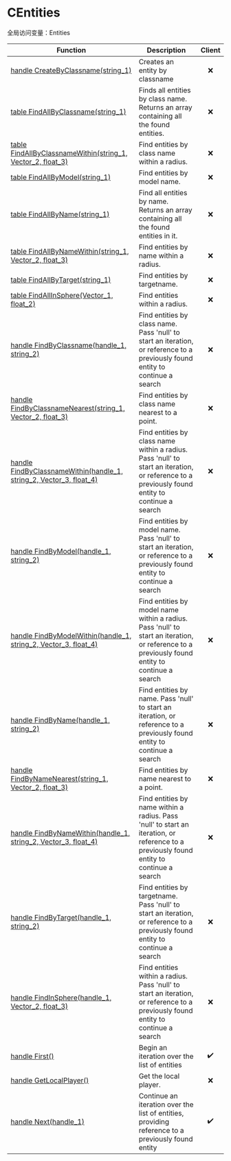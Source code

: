 # CEntities
全局访问变量：Entities

Function|Description|Client
--|--|:--:
[handle CreateByClassname(string_1)](CreateByClassname)|Creates an entity by classname|❌
[table FindAllByClassname(string_1)](FindAllByClassname)|Finds all entities by class name. Returns an array containing all the found entities.|❌
[table FindAllByClassnameWithin(string_1, Vector_2, float_3)](FindAllByClassnameWithin)|Find entities by class name within a radius.|❌
[table FindAllByModel(string_1)](FindAllByModel)|Find entities by model name.|❌
[table FindAllByName(string_1)](FindAllByName)|Find all entities by name. Returns an array containing all the found entities in it.|❌
[table FindAllByNameWithin(string_1, Vector_2, float_3)](FindAllByNameWithin)|Find entities by name within a radius.|❌
[table FindAllByTarget(string_1)](FindAllByTarget)|Find entities by targetname.|❌
[table FindAllInSphere(Vector_1, float_2)](FindAllInSphere)|Find entities within a radius.|❌
[handle FindByClassname(handle_1, string_2)](FindByClassname)|Find entities by class name. Pass 'null' to start an iteration, or reference to a previously found entity to continue a search|❌
[handle FindByClassnameNearest(string_1, Vector_2, float_3)](FindByClassnameNearest)|Find entities by class name nearest to a point.|❌
[handle FindByClassnameWithin(handle_1, string_2, Vector_3, float_4)](FindByClassnameWithin)|Find entities by class name within a radius. Pass 'null' to start an iteration, or reference to a previously found entity to continue a search|❌
[handle FindByModel(handle_1, string_2)](FindByModel)|Find entities by model name. Pass 'null' to start an iteration, or reference to a previously found entity to continue a search|❌
[handle FindByModelWithin(handle_1, string_2, Vector_3, float_4)](FindByModelWithin)|Find entities by model name within a radius. Pass 'null' to start an iteration, or reference to a previously found entity to continue a search|❌
[handle FindByName(handle_1, string_2)](FindByName)|Find entities by name. Pass 'null' to start an iteration, or reference to a previously found entity to continue a search|❌
[handle FindByNameNearest(string_1, Vector_2, float_3)](FindByNameNearest)|Find entities by name nearest to a point.|❌
[handle FindByNameWithin(handle_1, string_2, Vector_3, float_4)](FindByNameWithin)|Find entities by name within a radius. Pass 'null' to start an iteration, or reference to a previously found entity to continue a search|❌
[handle FindByTarget(handle_1, string_2)](FindByTarget)|Find entities by targetname. Pass 'null' to start an iteration, or reference to a previously found entity to continue a search|❌
[handle FindInSphere(handle_1, Vector_2, float_3)](FindInSphere)|Find entities within a radius. Pass 'null' to start an iteration, or reference to a previously found entity to continue a search|❌
[handle First()](First)|Begin an iteration over the list of entities|✔️
[handle GetLocalPlayer()](GetLocalPlayer)|Get the local player.|❌
[handle Next(handle_1)](Next)|Continue an iteration over the list of entities, providing reference to a previously found entity|✔️
